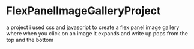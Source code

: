 # FlexPanelImageGalleryProject
a project i used css and javascript to create a flex panel image gallery where when you click on an image it expands and write up pops from the top and the bottom
